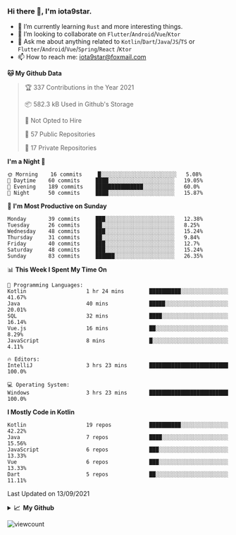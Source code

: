 ### Hi there 👋, I'm iota9star.

- 🌱 I’m currently learning `Rust` and more interesting things.
- 👯 I’m looking to collaborate on `Flutter`/`Android`/`Vue`/`Ktor`
- 💬 Ask me about anything related to `Kotlin`/`Dart`/`Java`/`JS`/`TS` or `Flutter`/`Android`/`Vue`/`Spring`/`React`
  /`Ktor`
- 📫 How to reach me: [iota9star@foxmail.com](iota9star@foxmail.com)



<!--START_SECTION:waka-->
**🐱 My Github Data** 

> 🏆 337 Contributions in the Year 2021
 > 
> 📦 582.3 kB Used in Github's Storage 
 > 
> 🚫 Not Opted to Hire
 > 
> 📜 57 Public Repositories 
 > 
> 🔑 17 Private Repositories  
 > 
**I'm a Night 🦉** 

```text
🌞 Morning    16 commits     █░░░░░░░░░░░░░░░░░░░░░░░░   5.08% 
🌆 Daytime    60 commits     ████░░░░░░░░░░░░░░░░░░░░░   19.05% 
🌃 Evening    189 commits    ███████████████░░░░░░░░░░   60.0% 
🌙 Night      50 commits     ████░░░░░░░░░░░░░░░░░░░░░   15.87%

```
📅 **I'm Most Productive on Sunday** 

```text
Monday       39 commits     ███░░░░░░░░░░░░░░░░░░░░░░   12.38% 
Tuesday      26 commits     ██░░░░░░░░░░░░░░░░░░░░░░░   8.25% 
Wednesday    48 commits     ███░░░░░░░░░░░░░░░░░░░░░░   15.24% 
Thursday     31 commits     ██░░░░░░░░░░░░░░░░░░░░░░░   9.84% 
Friday       40 commits     ███░░░░░░░░░░░░░░░░░░░░░░   12.7% 
Saturday     48 commits     ███░░░░░░░░░░░░░░░░░░░░░░   15.24% 
Sunday       83 commits     ██████░░░░░░░░░░░░░░░░░░░   26.35%

```


📊 **This Week I Spent My Time On** 

```text
💬 Programming Languages: 
Kotlin                   1 hr 24 mins        ██████████░░░░░░░░░░░░░░░   41.67% 
Java                     40 mins             █████░░░░░░░░░░░░░░░░░░░░   20.01% 
SQL                      32 mins             ████░░░░░░░░░░░░░░░░░░░░░   16.14% 
Vue.js                   16 mins             ██░░░░░░░░░░░░░░░░░░░░░░░   8.29% 
JavaScript               8 mins              █░░░░░░░░░░░░░░░░░░░░░░░░   4.11%

🔥 Editors: 
IntelliJ                 3 hrs 23 mins       █████████████████████████   100.0%

💻 Operating System: 
Windows                  3 hrs 23 mins       █████████████████████████   100.0%

```

**I Mostly Code in Kotlin** 

```text
Kotlin                   19 repos            ██████████░░░░░░░░░░░░░░░   42.22% 
Java                     7 repos             ████░░░░░░░░░░░░░░░░░░░░░   15.56% 
JavaScript               6 repos             ███░░░░░░░░░░░░░░░░░░░░░░   13.33% 
Vue                      6 repos             ███░░░░░░░░░░░░░░░░░░░░░░   13.33% 
Dart                     5 repos             ██░░░░░░░░░░░░░░░░░░░░░░░   11.11%

```



 Last Updated on 13/09/2021
<!--END_SECTION:waka-->

<details>
  <summary><b>📈&nbsp;&nbsp;My Github</b></summary>
  <br>
  <img src='https://github-profile-trophy.vercel.app/?username=iota9star'>
  <img src='https://bad-apple-github-readme.vercel.app/api?show_bg=1&username=iota9star&hide_title=true'>
  <img src='http://cr-skills-chart-widget.azurewebsites.net/api/api?username=iota9star'>
</details>


![viewcount](https://count.getloli.com/get/@iota9star?theme=rule34)
